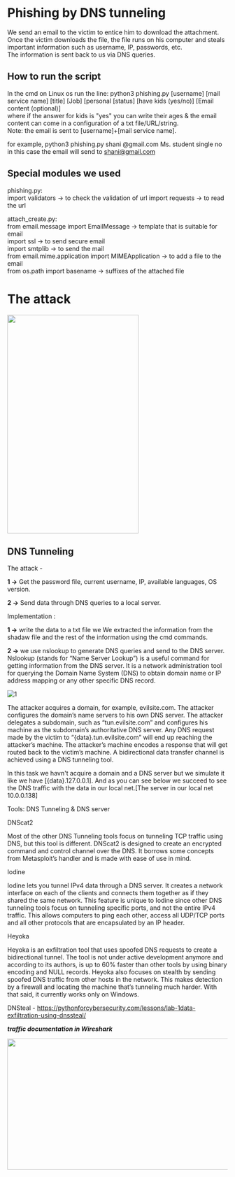 # Phishing by DNS tunneling
We send an email to the victim to entice him to download the attachment.  
Once the victim downloads the file, the file runs on his computer and steals important information such as username, IP, passwords, etc.  
The information is sent back to us via DNS queries. 
## How to run the script
In the cmd on Linux os run the line: python3 phishing.py [username] [mail service name] [title] [Job] [personal [status] [have kids (yes/no)] [Email content (optional)]  
where if the answer for kids is "yes" you can write their ages & the email content can come in a configuration of a txt file/URL/string.  
Note: the email is sent to [username]+[mail service name].

for example, python3 phishing.py shani @gmail.com Ms. student single no
in this case the email will send to shani@gmail.com  

## Special modules we used
phishing.py:  
import validators -> to check the validation of url
import requests -> to read the url

attach_create.py:  
from email.message import EmailMessage -> template that is suitable for email  
import ssl -> to send secure email  
import smtplib  -> to send the mail  
from email.mime.application import MIMEApplication -> to add a file to the email  
from os.path import basename -> suffixes of the attached file 

# The attack
<img src = https://user-images.githubusercontent.com/92265738/204932664-e4af7f73-5b0f-499d-8221-7ec0dd33c977.png width="300" height="500">





## DNS Tunneling

The attack - 

**1 ->** Get the password file, current username, IP, available languages, OS version.

**2 ->** Send data through DNS queries to a local server.

Implementation :

**1 ->** write the data to a txt file we We extracted the information from the shadaw file and the rest of the information using the cmd commands.

**2 ->** we use nslookup to generate DNS queries and send to the DNS server. 
         Nslookup (stands for “Name Server Lookup”) is a useful command for getting information from the DNS server. It is a network administration tool for querying            the Domain Name System (DNS) to obtain domain name or IP address mapping or any other specific DNS record.
     
 ![1](https://user-images.githubusercontent.com/86716307/205024668-3b3ed7fc-c5b5-4299-b10f-be71f4c923f9.jpg)
 
The attacker acquires a domain, for example, evilsite.com.
The attacker configures the domain’s name servers to his own DNS server.
The attacker delegates a subdomain, such as “tun.evilsite.com” and configures his machine as the subdomain’s authoritative DNS server.
Any DNS request made by the victim to “{data}.tun.evilsite.com” will end up reaching the attacker’s machine.
The attacker’s machine encodes a response that will get routed back to the victim’s machine.
A bidirectional data transfer channel is achieved using a DNS tunneling tool.

In this task we havn't acquire a domain and a DNS server but we simulate it like we have [{data}.127.0.0.1].
And as you can see below we succeed to see the DNS traffic with the data in our local net.[The server in our local net 10.0.0.138]

Tools: DNS Tunneling & DNS server

DNScat2

Most of the other DNS Tunneling tools focus on tunneling TCP traffic using DNS, but this tool is different. DNScat2 is designed to create an encrypted command and control channel over the DNS. It borrows some concepts from Metasploit’s handler and is made with ease of use in mind.

Iodine

Iodine lets you tunnel IPv4 data through a DNS server. It creates a network interface on each of the clients and connects them together as if they shared the same network. This feature is unique to Iodine since other DNS tunneling tools focus on tunneling specific ports, and not the entire IPv4 traffic. This allows computers to ping each other, access all UDP/TCP ports and all other protocols that are encapsulated by an IP header.

Heyoka

Heyoka is an exfiltration tool that uses spoofed DNS requests to create a bidirectional tunnel. The tool is not under active development anymore and according to its authors, is up to 60% faster than other tools by using binary encoding and NULL records. Heyoka also focuses on stealth by sending spoofed DNS traffic from other hosts in the network. This makes detection by a firewall and locating the machine that’s tunneling much harder. With that said, it currently works only on Windows.

DNSteal - https://pythonforcybersecurity.com/lessons/lab-1data-exfiltration-using-dnssteal/



***traffic documentation in Wireshark***

<img src = https://user-images.githubusercontent.com/92265738/204931996-71458311-813b-42b4-a43f-5d3c944980c7.png width="700" height="300">
